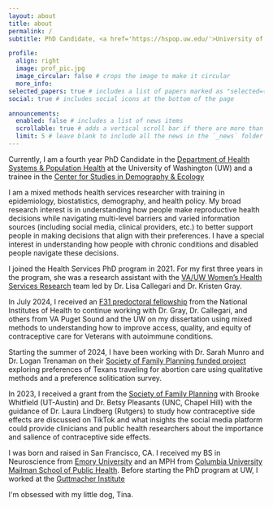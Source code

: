 ```yaml
---
layout: about
title: about
permalink: /
subtitle: PhD Candidate, <a href='https://hspop.uw.edu/'>University of Washington Public Health, Department of Health Systems & Population Health</a>. she/her, zoep2@uw.edu

profile:
  align: right
  image: prof_pic.jpg
  image_circular: false # crops the image to make it circular
  more_info: 
selected_papers: true # includes a list of papers marked as "selected={true}"
social: true # includes social icons at the bottom of the page

announcements:
  enabled: false # includes a list of news items
  scrollable: true # adds a vertical scroll bar if there are more than 3 news items
  limit: 5 # leave blank to include all the news in the `_news` folder
---
```


Currently, I am a fourth year PhD Candidate in the [Department of Health Systems & Population Health](https://hspop.uw.edu/) at the University of Washington (UW) and a trainee in the [Center for Studies in Demography & Ecology](https://csde.washington.edu/)

I am a mixed methods health services researcher with training in epidemiology, biostatistics, demography, and health policy. My broad research interest is in understanding how people make reproductive health decisions while navigating multi-level barriers and varied information sources (including social media, clinical providers, etc.) to better support people in making decisions that align with their preferences. I have a special interest in understanding how people with chronic conditions and disabled people navigate these decisions.

I joined the Health Services PhD program in 2021. For my first three years in the program, she was a research assistant with the [VA/UW Women’s Health Services Research](https://obgyn.uw.edu/research/va-uw) team led by Dr. Lisa Callegari and Dr. Kristen Gray. 

In July 2024, I received an [F31 predoctoral fellowship](https://reporter.nih.gov/search/UjMXRPzu9UyRzqw9G7JK_A/project-details/10821973) from the National Institutes of Health to continue working with Dr. Gray, Dr. Callegari, and others from VA Puget Sound and the UW on my dissertation using mixed methods to understanding how to improve access, quality, and equity of contraceptive care for Veterans with autoimmune conditions. 

Starting the summer of 2024, I have been working with Dr. Sarah Munro and Dr. Logan Trenaman on their [Society of Family Planning funded project](https://societyfp.org/awarded_grants/societal-preferences-for-access-to-abortion-among-texas-residents-capturing-tradeoffs-using-a-discrete-choice-experiment/) exploring preferences of Texans traveling for abortion care using qualitative methods and a preference solitication survey. 

In 2023, I received a grant from the [Society of Family Planning](https://societyfp.org/awarded_grants/is-tiktok-the-new-contraceptive-counselor-insights-from-an-analysis-of-contraceptive-side-effects-discourse-on-tiktok/) with Brooke Whitfield (UT-Austin) and Dr. Betsy Pleasants (UNC, Chapel Hill) with the guidance of Dr. Laura Lindberg (Rutgers) to study how contraceptive side effects are discussed on TikTok and what insights the social media platform could provide clinicians and public health researchers about the importance and salience of contraceptive side effects.

I was born and raised in San Francisco, CA. I received my BS in Neuroscience from [Emory University](https://nbb.emory.edu/) and an MPH from [Columbia University Mailman School of Public Health](https://www.publichealth.columbia.edu/academics/departments/sociomedical-sciences). Before starting the PhD program at UW, I worked at the [Guttmacher Institute](https://www.guttmacher.org/)

I'm obsessed with my little dog, Tina. 

